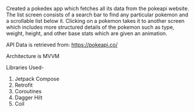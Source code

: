 Created a pokedex app which fetches all its data from the pokeapi website. The list screen consists of a search bar to find any particular pokemon and a scrollable list below it. Clicking on a pokemon takes it
to another screen which includes more structured details of the pokemon such as type, weight, height, and other base stats which are given an animation.

API Data is retrieved from: https://pokeapi.co/

Architecture is MVVM

Libraries Used-
1. Jetpack Compose
2. Retrofit
3. Coroutines
4. Dagger Hilt
5. Coil
